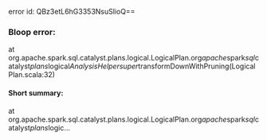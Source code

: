 error id: QBz3etL6hG3353NsuSlioQ==
### Bloop error:

at org.apache.spark.sql.catalyst.plans.logical.LogicalPlan.org$apache$spark$sql$catalyst$plans$logical$AnalysisHelper$$super$transformDownWithPruning(LogicalPlan.scala:32)
#### Short summary: 

at org.apache.spark.sql.catalyst.plans.logical.LogicalPlan.org$apache$spark$sql$catalyst$plans$logic...
